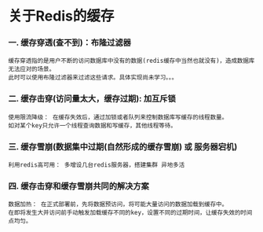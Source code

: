 # 关于Redis的缓存

### 一.  	缓存穿透(查不到)：布隆过滤器

```tip
缓存穿透指的是用户不断的访问数据库中没有的数据(redis缓存中当然也就没有)，造成数据库无法应对的场景。
此时可以使用布隆过滤器来过滤这些请求。具体实现尚未学习。。。
```



### 二.	缓存击穿(访问量太大，缓存过期): 加互斥锁

```tip
使用限流降级： 在缓存失效后，通过加锁或者队列来控制数据库写缓存的线程数量。
如对某个key只允许一个线程查询数据和写缓存，其他线程等待。
```

  

### 三.	缓存雪崩(数据集中过期(自然形成的缓存雪崩) 或 服务器宕机)

```tip
利用redis高可用： 多增设几台redis服务器，搭建集群 异地多活 
```



### 四.	缓存击穿和缓存雪崩共同的解决方案

```tip
数据加热： 在正式部署前，先将数据预访问，将可能大量访问的数据加载到缓存中。
在即将发生大并访问前手动触发加载缓存不同的key，设置不同的过期时间，让缓存失效的时间点均匀。
```

